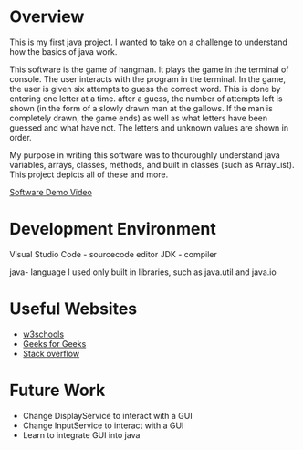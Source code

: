 # Overview

This is my first java project. I wanted to take on a challenge to understand how the basics of java work.

This software is the game of hangman. It plays the game in the terminal of console. The user interacts with the program in the 
terminal. In the game, the user is given six attempts to guess the correct word. This is done by entering one letter at a time.
after a guess, the number of attempts left is shown (in the form of a slowly drawn man at the gallows. If the man is completely drawn,
the game ends) as well as what letters have been guessed and what have not. The letters and unknown values are shown in order.

My purpose in writing this software was to thouroughly understand java variables, arrays, classes, methods, and built in classes (such
as ArrayList). This project depicts all of these and more.


[Software Demo Video](https://youtu.be/HlZr3Oez4cc)

# Development Environment

Visual Studio Code - sourcecode editor
JDK - compiler


java- language
I used only built in libraries, such as java.util and java.io

# Useful Websites

* [w3schools](https://www.w3schools.com/java)
* [Geeks for Geeks](http://www.geeksforgeeks.org)
* [Stack overflow](https://stackoverflow.com)

# Future Work

* Change DisplayService to interact with a GUI
* Change InputService to interact with a GUI
* Learn to integrate GUI into java